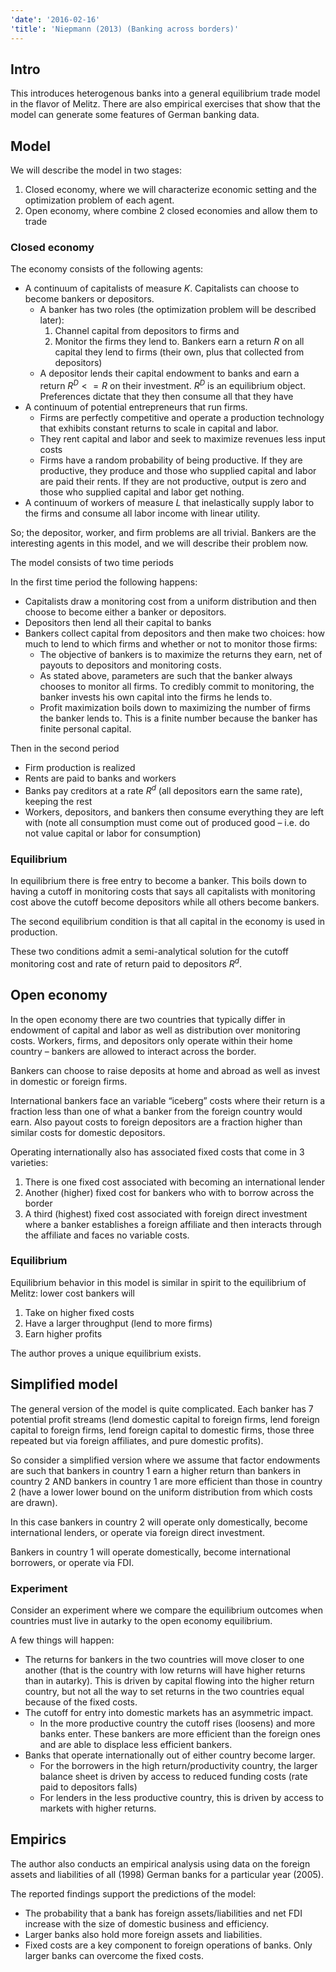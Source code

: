 ```yaml
---
'date': '2016-02-16'
'title': 'Niepmann (2013) (Banking across borders)'
---
```


<h2 id="intro">Intro</h2>
<p>This introduces heterogenous banks into a general equilibrium trade model in the flavor of Melitz. There are also empirical exercises that show that the model can generate some features of German banking data.</p>
<h2 id="model">Model</h2>
<p>We will describe the model in two stages:</p>
<ol type="1">
<li>Closed economy, where we will characterize economic setting and the optimization problem of each agent.</li>
<li>Open economy, where combine 2 closed economies and allow them to trade</li>
</ol>
<h3 id="closed-economy">Closed economy</h3>
<p>The economy consists of the following agents:</p>
<ul>
<li>A continuum of capitalists of measure <span class="math inline"><em>K</em></span>. Capitalists can choose to become bankers or depositors.
<ul>
<li>A banker has two roles (the optimization problem will be described later):
<ol type="1">
<li>Channel capital from depositors to firms and</li>
<li>Monitor the firms they lend to. Bankers earn a return <span class="math inline"><em>R</em></span> on all capital they lend to firms (their own, plus that collected from depositors)</li>
</ol></li>
<li>A depositor lends their capital endowment to banks and earn a return <span class="math inline"><em>R</em><sup><em>D</em></sup> &lt;  = <em>R</em></span> on their investment. <span class="math inline"><em>R</em><sup><em>D</em></sup></span> is an equilibrium object. Preferences dictate that they then consume all that they have</li>
</ul></li>
<li>A continuum of potential entrepreneurs that run firms.
<ul>
<li>Firms are perfectly competitive and operate a production technology that exhibits constant returns to scale in capital and labor.</li>
<li>They rent capital and labor and seek to maximize revenues less input costs</li>
<li>Firms have a random probability of being productive. If they are productive, they produce and those who supplied capital and labor are paid their rents. If they are not productive, output is zero and those who supplied capital and labor get nothing.</li>
</ul></li>
<li>A continuum of workers of measure <span class="math inline"><em>L</em></span> that inelastically supply labor to the firms and consume all labor income with linear utility.</li>
</ul>
<p>So; the depositor, worker, and firm problems are all trivial. Bankers are the interesting agents in this model, and we will describe their problem now.</p>
<p>The model consists of two time periods</p>
<p>In the first time period the following happens:</p>
<ul>
<li>Capitalists draw a monitoring cost from a uniform distribution and then choose to become either a banker or depositors.</li>
<li>Depositors then lend all their capital to banks</li>
<li>Bankers collect capital from depositors and then make two choices: how much to lend to which firms and whether or not to monitor those firms:
<ul>
<li>The objective of bankers is to maximize the returns they earn, net of payouts to depositors and monitoring costs.</li>
<li>As stated above, parameters are such that the banker always chooses to monitor all firms. To credibly commit to monitoring, the banker invests his own capital into the firms he lends to.</li>
<li>Profit maximization boils down to maximizing the number of firms the banker lends to. This is a finite number because the banker has finite personal capital.</li>
</ul></li>
</ul>
<p>Then in the second period</p>
<ul>
<li>Firm production is realized</li>
<li>Rents are paid to banks and workers</li>
<li>Banks pay creditors at a rate <span class="math inline"><em>R</em><sup><em>d</em></sup></span> (all depositors earn the same rate), keeping the rest</li>
<li>Workers, depositors, and bankers then consume everything they are left with (note all consumption must come out of produced good – i.e. do not value capital or labor for consumption)</li>
</ul>
<h3 id="equilibrium">Equilibrium</h3>
<p>In equilibrium there is free entry to become a banker. This boils down to having a cutoff in monitoring costs that says all capitalists with monitoring cost above the cutoff become depositors while all others become bankers.</p>
<p>The second equilibrium condition is that all capital in the economy is used in production.</p>
<p>These two conditions admit a semi-analytical solution for the cutoff monitoring cost and rate of return paid to depositors <span class="math inline"><em>R</em><sup><em>d</em></sup></span>.</p>
<h2 id="open-economy">Open economy</h2>
<p>In the open economy there are two countries that typically differ in endowment of capital and labor as well as distribution over monitoring costs. Workers, firms, and depositors only operate within their home country – bankers are allowed to interact across the border.</p>
<p>Bankers can choose to raise deposits at home and abroad as well as invest in domestic or foreign firms.</p>
<p>International bankers face an variable “iceberg” costs where their return is a fraction less than one of what a banker from the foreign country would earn. Also payout costs to foreign depositors are a fraction higher than similar costs for domestic depositors.</p>
<p>Operating internationally also has associated fixed costs that come in 3 varieties:</p>
<ol type="1">
<li>There is one fixed cost associated with becoming an international lender</li>
<li>Another (higher) fixed cost for bankers who with to borrow across the border</li>
<li>A third (highest) fixed cost associated with foreign direct investment where a banker establishes a foreign affiliate and then interacts through the affiliate and faces no variable costs.</li>
</ol>
<h3 id="equilibrium-1">Equilibrium</h3>
<p>Equilibrium behavior in this model is similar in spirit to the equilibrium of Melitz: lower cost bankers will</p>
<ol type="1">
<li>Take on higher fixed costs</li>
<li>Have a larger throughput (lend to more firms)</li>
<li>Earn higher profits</li>
</ol>
<p>The author proves a unique equilibrium exists.</p>
<h2 id="simplified-model">Simplified model</h2>
<p>The general version of the model is quite complicated. Each banker has 7 potential profit streams (lend domestic capital to foreign firms, lend foreign capital to foreign firms, lend foreign capital to domestic firms, those three repeated but via foreign affiliates, and pure domestic profits).</p>
<p>So consider a simplified version where we assume that factor endowments are such that bankers in country 1 earn a higher return than bankers in country 2 AND bankers in country 1 are more efficient than those in country 2 (have a lower lower bound on the uniform distribution from which costs are drawn).</p>
<p>In this case bankers in country 2 will operate only domestically, become international lenders, or operate via foreign direct investment.</p>
<p>Bankers in country 1 will operate domestically, become international borrowers, or operate via FDI.</p>
<h3 id="experiment">Experiment</h3>
<p>Consider an experiment where we compare the equilibrium outcomes when countries must live in autarky to the open economy equilibrium.</p>
<p>A few things will happen:</p>
<ul>
<li>The returns for bankers in the two countries will move closer to one another (that is the country with low returns will have higher returns than in autarky). This is driven by capital flowing into the higher return country, but not all the way to set returns in the two countries equal because of the fixed costs.</li>
<li>The cutoff for entry into domestic markets has an asymmetric impact.
<ul>
<li>In the more productive country the cutoff rises (loosens) and more banks enter. These bankers are more efficient than the foreign ones and are able to displace less efficient bankers.</li>
</ul></li>
<li>Banks that operate internationally out of either country become larger.
<ul>
<li>For the borrowers in the high return/productivity country, the larger balance sheet is driven by access to reduced funding costs (rate paid to depositors falls)</li>
<li>For lenders in the less productive country, this is driven by access to markets with higher returns.</li>
</ul></li>
</ul>
<h2 id="empirics">Empirics</h2>
<p>The author also conducts an empirical analysis using data on the foreign assets and liabilities of all (1998) German banks for a particular year (2005).</p>
<p>The reported findings support the predictions of the model:</p>
<ul>
<li>The probability that a bank has foreign assets/liabilities and net FDI increase with the size of domestic business and efficiency.</li>
<li>Larger banks also hold more foreign assets and liabilities.</li>
<li>Fixed costs are a key component to foreign operations of banks. Only larger banks can overcome the fixed costs.</li>
</ul>

